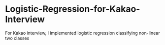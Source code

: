 # Logistic-Regression-for-Kakao-Interview
For Kakao interview, I implemented logistic regression classifying non-linear two classes
